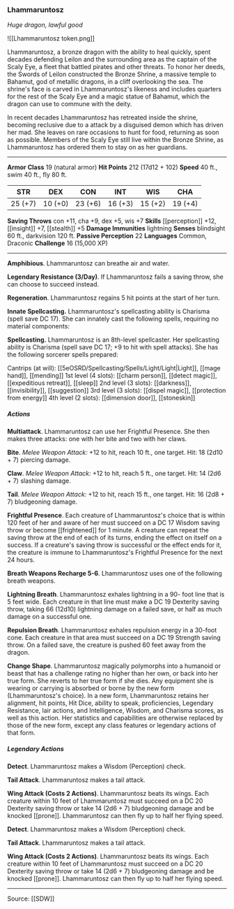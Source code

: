 ### Lhammaruntosz
_Huge dragon, lawful good_

![[Lhammaruntosz token.png]]

Lhammaruntosz, a bronze dragon with the ability to heal quickly, spent decades defending Leilon and the surrounding area as the captain of the Scaly Eye, a fleet that battled pirates and other threats. To honor her deeds, the Swords of Leilon constructed the Bronze Shrine, a massive temple to Bahamut, god of metallic dragons, in a cliff overlooking the sea. The shrine's face is carved in Lhammaruntosz's likeness and includes quarters for the rest of the Scaly Eye and a magic statue of Bahamut, which the dragon can use to commune with the deity.

In recent decades Lhammaruntosz has retreated inside the shrine, becoming reclusive due to a attack by a disguised demon which has driven her mad. She leaves on rare occasions to hunt for food, returning as soon as possible. Members of the Scaly Eye still live within the Bronze Shrine, as Lhammaruntosz has ordered them to stay on as her guardians.





---

**Armor Class** 19 (natural armor)
**Hit Points** 212 (17d12 + 102)
**Speed** 40 ft., swim 40 ft., fly 80 ft.

| STR     | DEX     | CON     | INT     | WIS     | CHA     |
|---------|---------|---------|---------|---------|---------|
| 25 (+7) | 10 (+0) | 23 (+6) | 16 (+3) | 15 (+2) | 19 (+4) |

**Saving Throws** con +11, cha +9, dex +5, wis +7
**Skills** [[perception]] +12, [[insight]] +7, [[stealth]] +5
**Damage Immunities** lightning
**Senses** blindsight 60 ft., darkvision 120 ft.
**Passive Perception** 22
**Languages** Common, Draconic
**Challenge** 16 (15,000 XP)

---

**Amphibious**. Lhammaruntosz can breathe air and water.

**Legendary Resistance (3/Day)**. If Lhammaruntosz fails a saving throw, she can choose to succeed instead.

**Regeneration**. Lhammaruntosz regains 5 hit points at the start of her turn.

**Innate Spellcasting.** Lhammaruntosz's spellcasting ability is Charisma (spell save DC 17). She can innately cast the following spells, requiring no material components:

**Spellcasting.** Lhammaruntosz is an 8th-level spellcaster. Her spellcasting ability is Charisma (spell save DC 17; +9 to hit with spell attacks). She has the following sorcerer spells prepared:

Cantrips (at will): [[5eOSRD/Spellcasting/Spells/Light/Light|Light]], [[mage hand]], [[mending]]
1st level (4 slots): [[charm person]], [[detect magic]], [[expeditious retreat]], [[sleep]]
2nd level (3 slots): [[darkness]], [[invisibility]], [[suggestion]]
3rd level (3 slots): [[dispel magic]], [[protection from energy]]
4th level (2 slots): [[dimension door]], [[stoneskin]]

##### Actions
**Multiattack**. Lhammaruntosz can use her Frightful Presence. She then makes three attacks: one with her bite and two with her claws.

**Bite**. _Melee Weapon Attack:_ +12 to hit, reach 10 ft., one target. Hit: 18 (2d10 + 7) piercing damage.

**Claw**. _Melee Weapon Attack:_ +12 to hit, reach 5 ft., one target. Hit: 14 (2d6 + 7) slashing damage.

**Tail**. _Melee Weapon Attack:_ +12 to hit, reach 15 ft., one target. Hit: 16 (2d8 + 7) bludgeoning damage.

**Frightful Presence**. Each creature of Lhammaruntosz's choice that is within 120 feet of her and aware of her must succeed on a DC 17 Wisdom saving throw or become [[frightened]] for 1 minute. A creature can repeat the saving throw at the end of each of its turns, ending the effect on itself on a success. If a creature's saving throw is successful or the effect ends for it, the creature is immune to Lhammaruntosz's Frightful Presence for the next 24 hours.

**Breath Weapons Recharge 5-6**. Lhammaruntosz uses one of the following breath weapons.

**Lightning Breath**. Lhammaruntosz exhales lightning in a 90- foot line that is 5 feet wide. Each creature in that line must make a DC 19 Dexterity saving throw, taking 66 (12d10) lightning damage on a failed save, or half as much damage on a successful one.

**Repulsion Breath**. Lhammaruntosz exhales repulsion energy in a 30-foot cone. Each creature in that area must succeed on a DC 19 Strength saving throw. On a failed save, the creature is pushed 60 feet away from the dragon.

**Change Shape**. Lhammaruntosz magically polymorphs into a humanoid or beast that has a challenge rating no higher than her own, or back into her true form. She reverts to her true form if she dies. Any equipment she is wearing or carrying is absorbed or borne by the new form (Lhammaruntosz's choice). In a new form, Lhammaruntosz retains her alignment, hit points, Hit Dice, ability to speak, proficiencies, Legendary Resistance, lair actions, and Intelligence, Wisdom, and Charisma scores, as well as this action. Her statistics and capabilities are otherwise replaced by those of the new form, except any class features or legendary actions of that form.

##### Legendary Actions
**Detect**. Lhammaruntosz makes a Wisdom (Perception) check.

**Tail Attack**. Lhammaruntosz makes a tail attack.

**Wing Attack (Costs 2 Actions)**. Lhammaruntosz beats its wings. Each creature within 10 feet of Lhammaruntosz must succeed on a DC 20 Dexterity saving throw or take 14 (2d6 + 7) bludgeoning damage and be knocked [[prone]]. Lhammaruntosz can then fly up to half her flying speed.

**Detect**. Lhammaruntosz makes a Wisdom (Perception) check.

**Tail Attack**. Lhammaruntosz makes a tail attack.

**Wing Attack (Costs 2 Actions)**. Lhammaruntosz beats its wings. Each creature within 10 feet of Lhammaruntosz must succeed on a DC 20 Dexterity saving throw or take 14 (2d6 + 7) bludgeoning damage and be knocked [[prone]]. Lhammaruntosz can then fly up to half her flying speed.


---

Source: [[SDW]]